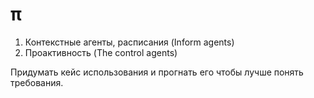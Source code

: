 # π 
1. Контекстные агенты, расписания (Inform agents)
2. Проактивность (The control agents)


Придумать кейс использования и прогнать его чтобы лучше понять требования.


